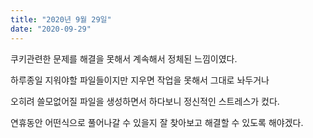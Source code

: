 ```yaml
---
title: "2020년 9월 29일"
date: "2020-09-29"
---
```


쿠키관련한 문제를 해결을 못해서 계속해서 정체된 느낌이였다.

하루종일 지워야할 파일들이지만 지우면 작업을 못해서 그대로 놔두거나

오히려 쓸모없어질 파일을 생성하면서 하다보니 정신적인 스트레스가 컸다.

연휴동안 어떤식으로 풀어나갈 수 있을지 잘 찾아보고 해결할 수 있도록 해야겠다.

